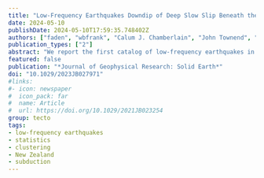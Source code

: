 ```yaml
---
title: "Low-Frequency Earthquakes Downdip of Deep Slow Slip Beneath the North Island of New Zealand"
date: 2024-05-10
publishDate: 2024-05-10T17:59:35.748402Z
authors: ["faden", "wbfrank", "Calum J. Chamberlain", "John Townend", "Laura M. Wallace", "Stephen Bannister"]
publication_types: ["2"]
abstract: "We report the first catalog of low-frequency earthquakes in the Hikurangi subduction zone, located beneath the Kaimanawa Range of the North Island at 50 km depth, downdip of regularly recurring (every 4–5 years) deep M7 slow slip events. To systematically detect low-frequency earthquakes within the regional continuous seismic data, we utilized a matched-filter approach with template waveforms derived from previous observations of tectonic tremor. We built our catalog of 36 low-frequency earthquake sources, that produced almost 21,000 events over more than a decade, with two matched-filter search iterations. In each iteration, the detections were gathered into families and their coherent waveforms processed and stacked to extract high-quality waveforms, allowing us to pick seismic phase arrivals to locate the low-frequency earthquakes. We highlight three characteristic features to validate that our detected events are indeed low-frequency earthquakes: the eponymous deficit of high frequencies in their seismic waveforms, the episodic swarms of activity that define their activity through time, and their location at the plate boundary with a double-couple source mechanism and geometry consistent with the subduction interface. Considering the observed low-frequency earthquakes' relationship to neighboring slow slip, we observe the event swarms to occur much more frequently than the M7 slow slip events located just updip. Similar to other deep low-frequency earthquakes in other subduction zones, we suggest that this characteristic clustering in time is driven by more frequent, smaller slow slip events that are not clearly observable at the surface."
featured: false
publication: "*Journal of Geophysical Research: Solid Earth*"
doi: "10.1029/2023JB027971"
#links:
#- icon: newspaper
#  icon_pack: far
#  name: Article
#  url: https://doi.org/10.1029/2021JB023254
group: tecto
tags:
- low-frequency earthquakes
- statistics
- clustering
- New Zealand
- subduction
---
```


